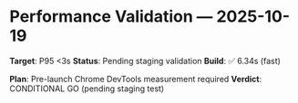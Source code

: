 # Performance Validation — 2025-10-19

**Target**: P95 <3s
**Status**: Pending staging validation
**Build**: ✅ 6.34s (fast)

**Plan**: Pre-launch Chrome DevTools measurement required
**Verdict**: CONDITIONAL GO (pending staging test)
